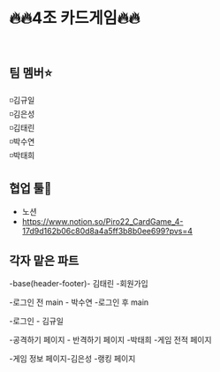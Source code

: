 # 🔥🔥4조 카드게임🔥🔥
<br>

## 팀 멤버⭐️
◽김규일<br>
◽김은성<br>
◽김태린<br>
◽박수연<br>
◽박태희<br>

## 협업 툴🔨
- 노션
- https://www.notion.so/Piro22_CardGame_4-17d9d162b06c80d8a4a5ff3b8b0ee699?pvs=4

## 각자 맡은 파트

-base(header-footer)- 김태린 
-회원가입 

-로그인 전 main - 박수연
-로그인 후 main 

-로그인 - 김규일

-공격하기 페이지 - 반격하기 페이지 -박태희
-게임 전적 페이지 

-게임 정보 페이지-김은성
-랭킹 페이지
